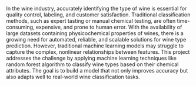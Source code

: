 In the wine industry, accurately identifying the type of wine is essential for quality control, labeling, and customer satisfaction. Traditional classification methods, such as expert tasting or manual chemical testing, are often time-consuming, expensive, and prone to human error. With the availability of large datasets containing physicochemical properties of wines, there is a growing need for automated, reliable, and scalable solutions for wine type prediction. However, traditional machine learning models may struggle to capture the complex, nonlinear relationships between features. This project addresses the challenge by applying machine learning techniques like random forest algorithm to classify wine types based on their chemical attributes. The goal is to build a model that not only improves accuracy but also adapts well to real-world wine classification tasks.
